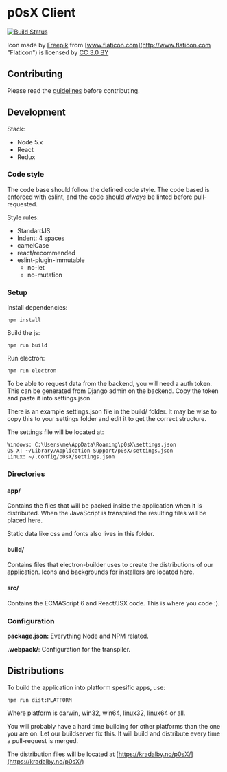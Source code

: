# p0sX Client
[![Build Status](https://drone.fap.no/api/badges/nuxis/p0sX-client/status.svg)](https://drone.fap.no/nuxis/p0sX-client)

Icon made by [Freepik](http://www.freepik.com "Freepik") from [www.flaticon.com](http://www.flaticon.com "Flaticon") is licensed by [CC 3.0 BY](http://creativecommons.org/licenses/by/3.0/ "Creative Commons BY 3.0")

## Contributing

Please read the [guidelines](https://github.com/nuxis/p0sX-client/blob/master/.github/CONTRIBUTING.md) before contributing.

## Development
Stack:

- Node 5.x
- React
- Redux

### Code style
The code base should follow the defined code style. The code based is enforced with eslint, and the code should _always_ be linted before pull-requested.

Style rules:

- StandardJS
- Indent: 4 spaces
- camelCase
- react/recommended
- eslint-plugin-immutable
    - no-let
    - no-mutation

### Setup

Install dependencies:



    npm install

Build the js:

    npm run build

Run electron:

    npm run electron

To be able to request data from the backend, you will need a auth token. This can be generated from Django admin on the backend. Copy the token and paste it into settings.json.

There is an example settings.json file in the build/ folder. It may be wise to copy this to your settings folder and edit it to get the correct structure.

The settings file will be located at:

    Windows: C:\Users\me\AppData\Roaming\p0sX\settings.json
    OS X: ~/Library/Application Support/p0sX/settings.json
    Linux: ~/.config/p0sX/settings.json

### Directories

#### app/
Contains the files that will be packed inside the application when it is distributed. When the JavaScript is transpiled the resulting files will be placed here.

Static data like css and fonts also lives in this folder.

#### build/
Contains files that electron-builder uses to create the distributions of our application. Icons and backgrounds for installers are located here.

#### src/
Contains the ECMAScript 6 and React/JSX code. This is where you code :).

### Configuration

**package.json:** Everything Node and NPM related.

**.webpack/**: Configuration for the transpiler.

## Distributions

To build the application into platform spesific apps, use:

    npm run dist:PLATFORM

Where platform is darwin, win32, win64, linux32, linux64 or all.

You will probably have a hard time building for other platforms than the one you are on. Let our buildserver fix this. It will build and distribute every time a pull-request is merged.

The distribution files will be located at [https://kradalby.no/p0sX/](https://kradalby.no/p0sX/)


